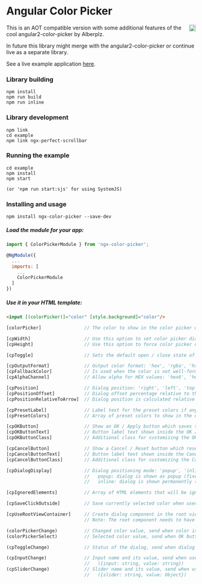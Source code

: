 # Angular Color Picker

<a href="https://badge.fury.io/js/ngx-color-picker"><img src="https://badge.fury.io/js/ngx-color-picker.svg" align="right" alt="npm version" height="18"></a>

This is an AOT compatible version with some additional features of the cool angular2-color-picker by Alberplz.

In future this library might merge with the angular2-color-picker or continue live as a separate library.

See a live example application <a href="https://zefoy.github.io/ngx-color-picker/">here</a>.

### Library building

    npm install
    npm run build
    npm run inline

### Library development

    npm link
    cd example
    npm link ngx-perfect-scrollbar

### Running the example

    cd example
    npm install
    npm start

    (or 'npm run start:sjs' for using SystemJS)

### Installing and usage

    npm install ngx-color-picker --save-dev

##### Load the module for your app:

```javascript
import { ColorPickerModule } from 'ngx-color-picker';

@NgModule({
  ...
  imports: [
    ...
    ColorPickerModule
  ]
})
```

##### Use it in your HTML template:

```html
<input [(colorPicker)]="color" [style.background]="color"/>
```

```javascript
[colorPicker]                // The color to show in the color picker dialog.

[cpWidth]                    // Use this option to set color picker dialog width ('230px').
[cpHeight]                   // Use this option to force color picker dialog height ('auto').

[cpToggle]                   // Sets the default open / close state of the color picker (false).

[cpOutputFormat]             // Output color format: 'hex', 'rgba', 'hsla' ('hex').
[cpFallbackColor]            // Is used when the color is not well-formed or undefined ('#000').
[cpAlphaChannel]             // Allow alpha for HEX values: 'hex6', 'hex8', 'disabled' ('hex6').

[cpPosition]                 // Dialog position: 'right', 'left', 'top', 'bottom' ('right').
[cpPositionOffset]           // Dialog offset percentage relative to the directive element (0%).
[cpPositionRelativeToArrow]  // Dialog position is calculated relative to dialog arrow (false).

[cpPresetLabel]              // Label text for the preset colors if any provided ('Preset colors').
[cpPresetColors]             // Array of preset colors to show in the color picker dialog ([]).

[cpOKButton]                 // Show an OK / Apply button which saves the color (false).
[cpOKButtonText]             // Button label text shown inside the OK / Apply button ('OK').
[cpOKButtonClass]            // Additional class for customizing the OK / Apply button ('').

[cpCancelButton]             // Show a Cancel / Reset button which resets the color (false).
[cpCancelButtonText]         // Button label text shown inside the Cancel / Reset button ('Cancel').
[cpCancelButtonClass]        // Additional class for customizing the Cancel / Reset button ('').

[cpDialogDisplay]            // Dialog positioning mode: 'popup', 'inline' ('popup').
                             //   popup: dialog is shown as popup (fixed positioning).
                             //   inline: dialog is shown permanently (static positioning).

[cpIgnoredElements]          // Array of HTML elements that will be ignored when clicked ([]).

[cpSaveClickOutside]         // Save currently selected color when user clicks outside (true).

[cpUseRootViewContainer]     // Create dialog component in the root view container (false).
                             // Note: The root component needs to have public viewContainerRef.

(colorPickerChange)          // Changed color value, send when color is changed (value: string).
(colorPickerSelect)          // Selected color value, send when OK button is pressed (value: string).

(cpToggleChange)             // Status of the dialog, send when dialog is opened / closed (open: boolean).

(cpInputChange)              // Input name and its value, send when user changes color through inputs
                             //   ({input: string, value: string})
(cpSliderChange)             // Slider name and its value, send when user changes color through slider
                             //   ({slider: string, value: Object})
```
